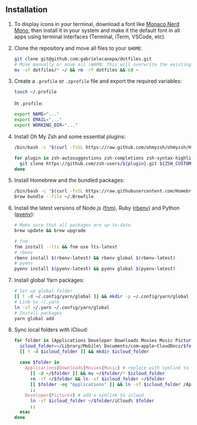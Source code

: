 ## Installation

1. To display icons in your terminal, download a font like [Monaco Nerd Mono](https://github.com/Karmenzind/monaco-nerd-fonts/blob/master/fonts/Monaco%20Nerd%20Font%20Complete%20Mono.ttf?raw=true), then install it in your system and make it the default font in all apps using terminal interfaces (Terminal, iTerm, VSCode, etc).

2. Clone the repository and move all files to your `$HOME`:

    ```sh
    git clone git@github.com:gabrielecanepa/dotfiles.git
    # Move manually or move all (WARN: this will overwrite the existing files)
    mv -vf dotfiles/* ~/ && rm -rf dotfiles && cd ~
    ```

3. Create a `.profile` or `.zprofile` file and export the required variables:

    ```sh
    touch ~/.profile
    ```

    In `.profile`:

    ```sh
    export NAME="..."
    export EMAIL="..."
    export WORKING_DIR="..."
    ```

4. Install Oh My Zsh and some essential plugins:

    ```sh
    /bin/bash -c "$(curl -fsSL https://raw.github.com/ohmyzsh/ohmyzsh/HEAD/tools/install.sh)"

    for plugin in zsh-autosuggestions zsh-completions zsh-syntax-highlighting; do
      git clone https://github.com/zsh-users/${plugin}.git ${ZSH_CUSTOM:-~/.oh-my-zsh/custom}/plugins/${plugin}
    done
    ```

1. Install Homebrew and the bundled packages:

    ```sh
    /bin/bash -c "$(curl -fsSL https://raw.githubusercontent.com/Homebrew/install/HEAD/install.sh)"
    brew bundle --file ~/.Brewfile
    ```

6. Install the latest versions of Node.js ([fnm](https://github.com/Schniz/fnm)), Ruby ([rbenv](https://github.com/rbenv/rbenv)) and Python ([pyenv](https://github.com/pyenv/pyenv)):

    ```sh
    # Make sure that all packages are up-to-date.
    brew update && brew upgrade

    # fnm
    fnm install --lts && fnm use lts-latest
    # rbenv
    rbenv install $(rbenv-latest) && rbenv global $(rbenv-latest)
    # pyenv
    pyenv install $(pyenv-latest) && pyenv global $(pyenv-latest)
    ```

7. Install global Yarn packages:

    ```sh
    # Set up global folder
    [[ ! -d ~/.config/yarn/global ]] && mkdir -p ~/.config/yarn/global
    # Link to ~/.yarn
    ln -sf ~/.yarn ~/.config/yarn/global
    # Install packages
    yarn global add
    ```

8. Sync local folders with iCloud:

    ```sh
    for folder in (Applications Developer Downloads Movies Music Pictures); do
      icloud_folder=~/Library/Mobile\ Documents/com~apple~CloudDocs/$folder
      [[ ! -d $icloud_folder ]] && mkdir $icloud_folder

      case $folder in
        Applications|Downloads|Movies|Music) # replace with symlink to icloud
          [[ -d ~/$folder ]] && mv ~/$folder/* $icloud_folder
          rm -rf ~/$folder && ln -sf $icloud_folder ~/$folder
          [[ $folder -eq "Applications" ]] && ln -sf $icloud_folder /Applications/iCloud\ Applications
          ;;
        Developer|Pictures) # add a symlink to icloud
          ln -sf $icloud_folder ~/$folder/iCloud\ $folder
          ;;
      esac
    done
    ```
